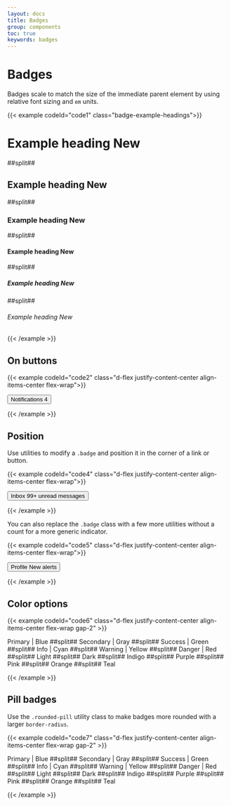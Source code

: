 ```yaml
---
layout: docs
title: Badges
group: components
toc: true
keywords: badges
---
```


# Badges

Badges scale to match the size of the immediate parent element by using relative font sizing and ```em``` units.

{{< example codeId="code1" class="badge-example-headings">}}

<h1>Example heading <span class="badge bg-secondary">New</span></h1>
##split##
<h2>Example heading <span class="badge bg-secondary">New</span></h2>
##split##
<h3>Example heading <span class="badge bg-secondary">New</span></h3>
##split##
<h4>Example heading <span class="badge bg-secondary">New</span></h4>
##split##
<h5>Example heading <span class="badge bg-secondary">New</span></h5>
##split##
<h6>Example heading <span class="badge bg-secondary">New</span></h6>

{{< /example >}}

## On buttons

{{< example codeId="code2" class="d-flex justify-content-center align-items-center flex-wrap">}}

<button type="button" class="btn btn-indigo">
  Notifications <span class="badge text-bg-yellow">4</span>
</button>

{{< /example >}}

## Position

Use utilities to modify a ```.badge``` and position it in the corner of a link or button.

{{< example codeId="code4" class="d-flex justify-content-center align-items-center flex-wrap">}}

<button type="button" class="btn btn-teal position-relative">
  Inbox
  <span class="position-absolute top-0 start-100 translate-middle badge rounded-pill bg-danger">
    99+
    <span class="visually-hidden">unread messages</span>
  </span>
</button>
        
{{< /example >}}

You can also replace the ```.badge``` class with a few more utilities without a count 
for a more generic indicator.

{{< example codeId="code5" class="d-flex justify-content-center align-items-center flex-wrap">}}

<button type="button" class="btn btn-yellow position-relative">
  Profile
  <span class="position-absolute top-0 start-100 translate-middle p-2 bg-danger border border-light rounded-circle">
    <span class="visually-hidden">New alerts</span>
  </span>
</button>
        
{{< /example >}}

## Color options

{{< example codeId="code6" class="d-flex justify-content-center align-items-center flex-wrap gap-2" >}}

<span class="badge text-bg-primary">Primary | Blue</span>
##split##
<span class="badge text-bg-secondary">Secondary | Gray</span>
##split##
<span class="badge text-bg-success">Success | Green</span>
##split##
<span class="badge text-bg-info">Info | Cyan</span>
##split##
<span class="badge text-bg-warning">Warning | Yellow</span>
##split##
<span class="badge text-bg-danger">Danger | Red</span>
##split##
<span class="badge text-bg-light">Light</span>
##split##
<span class="badge text-bg-dark">Dark</span>
##split##
<span class="badge text-bg-indigo">Indigo</span>
##split##
<span class="badge text-bg-purple">Purple</span>
##split##
<span class="badge text-bg-pink">Pink</span>
##split##
<span class="badge text-bg-orange">Orange</span>
##split##
<span class="badge text-bg-teal">Teal</span>

{{< /example >}}

## Pill badges

Use the ```.rounded-pill``` utility class to make badges more rounded 
with a larger ```border-radius```.

{{< example codeId="code7" class="d-flex justify-content-center align-items-center flex-wrap gap-2" >}}

<span class="badge rounded-pill text-bg-primary">Primary | Blue</span>
##split##
<span class="badge rounded-pill text-bg-secondary">Secondary | Gray</span>
##split##
<span class="badge rounded-pill text-bg-success">Success | Green</span>
##split##
<span class="badge rounded-pill text-bg-info">Info | Cyan</span>
##split##
<span class="badge rounded-pill text-bg-warning">Warning | Yellow</span>
##split##
<span class="badge rounded-pill text-bg-danger">Danger | Red</span>
##split##
<span class="badge rounded-pill text-bg-light">Light</span>
##split##
<span class="badge rounded-pill text-bg-dark">Dark</span>
##split##
<span class="badge rounded-pill text-bg-indigo">Indigo</span>
##split##
<span class="badge rounded-pill text-bg-purple">Purple</span>
##split##
<span class="badge rounded-pill text-bg-pink">Pink</span>
##split##
<span class="badge rounded-pill text-bg-orange">Orange</span>
##split##
<span class="badge rounded-pill text-bg-teal">Teal</span>

{{< /example >}}
